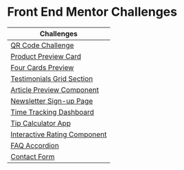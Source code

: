# Front End Mentor Challenges

| Challenges |
| --------  |
| [QR Code Challenge](https://14avi14.github.io/front-end-mentor-challenges/qr-code-challenge-frontendmentor/) |
| [Product Preview Card](https://14avi14.github.io/front-end-mentor-challenges/product-preview-card/) |
| [Four Cards Preview](https://14avi14.github.io/front-end-mentor-challenges/four-card-feature-section-master/) |
| [Testimonials Grid Section](https://14avi14.github.io/front-end-mentor-challenges/testimonials-grid-section-main/) |
| [Article Preview Component](https://14avi14.github.io/front-end-mentor-challenges/article-preview-component-master/) |
| [Newsletter Sign-up Page](https://14avi14.github.io/front-end-mentor-challenges/newsletter-sign-up-with-success-message-main/) |
| [Time Tracking Dashboard](https://14avi14.github.io/front-end-mentor-challenges/time-tracking-dashboard-main/) |
| [Tip Calculator App](https://14avi14.github.io/front-end-mentor-challenges/tip-calculator-app-main/) |
| [Interactive Rating Component](https://14avi14.github.io/front-end-mentor-challenges/interactive-rating-component-main/) |
|[FAQ Accordion](https://14avi14.github.io/front-end-mentor-challenges/faq-accordion-main/) |
|[Contact Form](https://14avi14.github.io/front-end-mentor-challenges/contact-form-main/) | 

